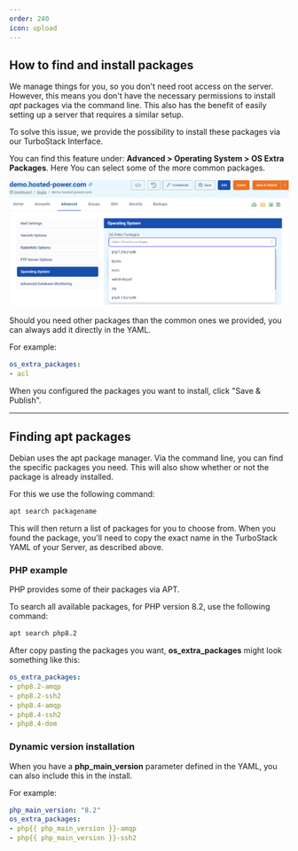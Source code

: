 ```yaml
---
order: 240
icon: upload
---
```

## How to find and install packages
We manage things for you, so you don't need root access on the server. However, this means you don't have the necessary permissions to install *apt* packages via the command line. This also has the benefit of easily setting up a server that requires a similar setup.

To solve this issue, we provide the possibility to install these packages via our TurboStack Interface.

You can find this feature under: **Advanced > Operating System > OS Extra Packages**. Here You can select some of the more common packages.

![TurboStack os_extra_packages in GUI](image/packages/advanced_os_extra_packages.png "TurboStack os_extra_packages in GUI")

Should you need other packages than the common ones we provided, you can always add it directly in the YAML.

For example:
```yaml
os_extra_packages:
- acl
```

When you configured the packages you want to install, click "Save & Publish".

---
## Finding apt packages
Debian uses the apt package manager. Via the command line, you can find the specific packages you need. This will also show whether or not the package is already installed.

For this we use the following command:
```bash
apt search packagename
```
This will then return a list of packages for you to choose from. When you found the package, you'll need to copy the exact name in the TurboStack YAML of your Server, as described above.

### PHP example
PHP provides some of their packages via APT.

To search all available packages, for PHP version 8.2, use the following command:
```bash
apt search php8.2
```

After copy pasting the packages you want, **os_extra_packages** might look something like this:
```yaml
os_extra_packages:
- php8.2-amqp
- php8.2-ssh2
- php8.4-amqp
- php8.4-ssh2
- php8.4-dom
```
### Dynamic version installation
When you have a **php_main_version** parameter defined in the YAML, you can also include this in the install.

For example:
```yaml
php_main_version: "8.2"
os_extra_packages:
- php{{ php_main_version }}-amqp
- php{{ php_main_version }}-ssh2
```

